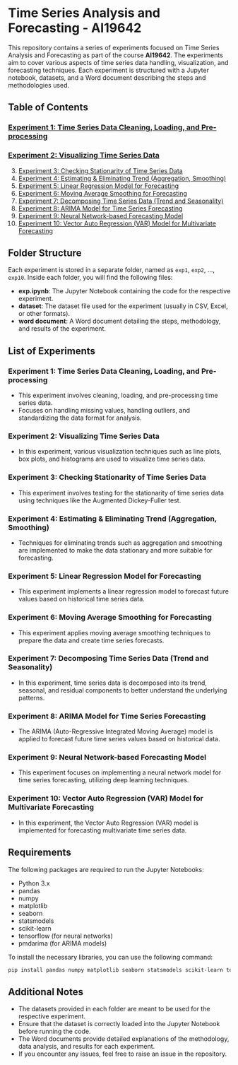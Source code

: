 # Time Series Analysis and Forecasting - AI19642

This repository contains a series of experiments focused on Time Series Analysis and Forecasting as part of the course **AI19642**. The experiments aim to cover various aspects of time series data handling, visualization, and forecasting techniques. Each experiment is structured with a Jupyter notebook, datasets, and a Word document describing the steps and methodologies used.

## Table of Contents

### [Experiment 1: Time Series Data Cleaning, Loading, and Pre-processing](https://github.com/Abiney-Yadav/Time-Series-and-Forecasting/tree/main/exp1)
### [Experiment 2: Visualizing Time Series Data](https://github.com/Abiney-Yadav/Time-Series-and-Forecasting/tree/main/exp2)
3. [Experiment 3: Checking Stationarity of Time Series Data](#experiment-3)
4. [Experiment 4: Estimating & Eliminating Trend (Aggregation, Smoothing)](#experiment-4)
5. [Experiment 5: Linear Regression Model for Forecasting](#experiment-5)
6. [Experiment 6: Moving Average Smoothing for Forecasting](#experiment-6)
7. [Experiment 7: Decomposing Time Series Data (Trend and Seasonality)](#experiment-7)
8. [Experiment 8: ARIMA Model for Time Series Forecasting](#experiment-8)
9. [Experiment 9: Neural Network-based Forecasting Model](#experiment-9)
10. [Experiment 10: Vector Auto Regression (VAR) Model for Multivariate Forecasting](#experiment-10)

## Folder Structure

Each experiment is stored in a separate folder, named as `exp1`, `exp2`, ..., `exp10`. Inside each folder, you will find the following files:

- **exp.ipynb**: The Jupyter Notebook containing the code for the respective experiment.
- **dataset**: The dataset file used for the experiment (usually in CSV, Excel, or other formats).
- **word document**: A Word document detailing the steps, methodology, and results of the experiment.

## List of Experiments

### Experiment 1: Time Series Data Cleaning, Loading, and Pre-processing
- This experiment involves cleaning, loading, and pre-processing time series data.
- Focuses on handling missing values, handling outliers, and standardizing the data format for analysis.

### Experiment 2: Visualizing Time Series Data
- In this experiment, various visualization techniques such as line plots, box plots, and histograms are used to visualize time series data.

### Experiment 3: Checking Stationarity of Time Series Data
- This experiment involves testing for the stationarity of time series data using techniques like the Augmented Dickey-Fuller test.

### Experiment 4: Estimating & Eliminating Trend (Aggregation, Smoothing)
- Techniques for eliminating trends such as aggregation and smoothing are implemented to make the data stationary and more suitable for forecasting.

### Experiment 5: Linear Regression Model for Forecasting
- This experiment implements a linear regression model to forecast future values based on historical time series data.

### Experiment 6: Moving Average Smoothing for Forecasting
- This experiment applies moving average smoothing techniques to prepare the data and create time series forecasts.

### Experiment 7: Decomposing Time Series Data (Trend and Seasonality)
- In this experiment, time series data is decomposed into its trend, seasonal, and residual components to better understand the underlying patterns.

### Experiment 8: ARIMA Model for Time Series Forecasting
- The ARIMA (Auto-Regressive Integrated Moving Average) model is applied to forecast future time series values based on historical data.

### Experiment 9: Neural Network-based Forecasting Model
- This experiment focuses on implementing a neural network model for time series forecasting, utilizing deep learning techniques.

### Experiment 10: Vector Auto Regression (VAR) Model for Multivariate Forecasting
- In this experiment, the Vector Auto Regression (VAR) model is implemented for forecasting multivariate time series data.

## Requirements

The following packages are required to run the Jupyter Notebooks:

- Python 3.x
- pandas
- numpy
- matplotlib
- seaborn
- statsmodels
- scikit-learn
- tensorflow (for neural networks)
- pmdarima (for ARIMA models)

To install the necessary libraries, you can use the following command:

```bash
pip install pandas numpy matplotlib seaborn statsmodels scikit-learn tensorflow pmdarima
```
## Additional Notes
- The datasets provided in each folder are meant to be used for the respective experiment.
- Ensure that the dataset is correctly loaded into the Jupyter Notebook before running the code.
- The Word documents provide detailed explanations of the methodology, data analysis, and results for each experiment.
- If you encounter any issues, feel free to raise an issue in the repository.
